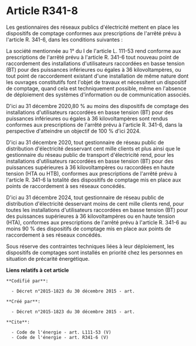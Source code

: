 # Article R341-8

Les gestionnaires des réseaux publics d'électricité mettent en place les dispositifs de comptage conformes aux prescriptions
de l'arrêté prévu à l'article R. 341-6, dans les conditions suivantes : 

La société mentionnée au 1° du I de l'article L. 111-53 rend conforme aux prescriptions de l'arrêté prévu à l'article R.
341-6 tout nouveau point de raccordement des installations d'utilisateurs raccordées en basse tension (BT) pour des
puissances inférieures ou égales à 36 kilovoltampères, ou tout point de raccordement existant d'une installation de même
nature dont les ouvrages constitutifs font l'objet de travaux et nécessitent un dispositif de comptage, quand cela est
techniquement possible, même en l'absence de déploiement des systèmes d'information ou de communication associés. 

D'ici au 31 décembre 2020,80 % au moins des dispositifs de comptage des installations d'utilisateurs raccordées en basse
tension (BT) pour des puissances inférieures ou égales à 36 kilovoltampères sont rendus conformes aux prescriptions de
l'arrêté prévu à l'article R. 341-6, dans la perspective d'atteindre un objectif de 100 % d'ici 2024. 

D'ici au 31 décembre 2020, tout gestionnaire de réseau public de distribution d'électricité desservant cent mille clients et
plus ainsi que le gestionnaire du réseau public de transport d'électricité rend, pour les installations d'utilisateurs
raccordées en basse tension (BT) pour des puissances supérieures à 36 kilovoltampères ou raccordées en haute tension (HTA ou
HTB), conformes aux prescriptions de l'arrêté prévu à l'article R. 341-6 la totalité des dispositifs de comptage mis en place
aux points de raccordement à ses réseaux concédés. 

D'ici au 31 décembre 2024, tout gestionnaire de réseau public de distribution d'électricité desservant moins de cent mille
clients rend, pour toutes les installations d'utilisateurs raccordées en basse tension (BT) pour des puissances supérieures à
36 kilovoltampères ou en haute tension (HTA), conformes aux prescriptions de l'arrêté prévu à l'article R. 341-6 au moins 90
% des dispositifs de comptage mis en place aux points de raccordement à ses réseaux concédés. 

Sous réserve des contraintes techniques liées à leur déploiement, les dispositifs de comptages sont installés en priorité
chez les personnes en situation de précarité énergétique.

**Liens relatifs à cet article**

	**Codifié par**:

	  - Décret n°2015-1823 du 30 décembre 2015 - art.

	**Créé par**:

	  - Décret n°2015-1823 du 30 décembre 2015 - art.

	**Cite**:

	  - Code de l'énergie - art. L111-53 (V)
	  - Code de l'énergie - art. R341-6 (V)
